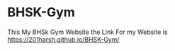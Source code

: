 # BHSK-Gym
This My BHSk Gym Website
the Link For my Website is 
https://201harsh.github.io/BHSK-Gym/

